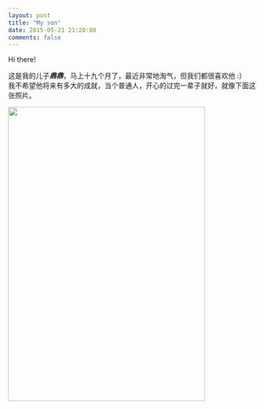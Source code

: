 ```yaml
---
layout: post
title: "My son"
date: 2015-05-21 21:20:00
comments: false
---
```

Hi there!   

这是我的儿子***鼎鼎***，马上十九个月了，最近非常地淘气，但我们都很喜欢他 :）   
我不希望他将来有多大的成就，当个普通人，开心的过完一辈子就好，就像下面这张照片。

<img src="{{ site.baseurl}}/images/IMG_0489.JPG" width="400" height="600"/>
